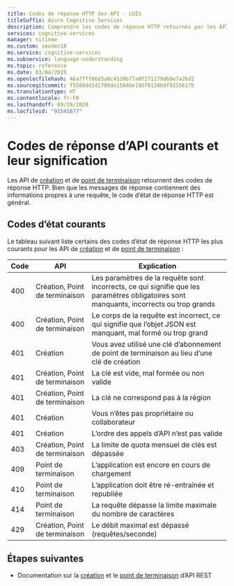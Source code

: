 ```yaml
---
title: Codes de réponse HTTP des API - LUIS
titleSuffix: Azure Cognitive Services
description: Comprendre les codes de réponse HTTP retournés par les API de point de terminaison et de création LUIS
services: cognitive-services
manager: nitinme
ms.custom: seodec18
ms.service: cognitive-services
ms.subservice: language-understanding
ms.topic: reference
ms.date: 03/04/2019
ms.openlocfilehash: 46a7fff86d3a8c4539b77a0f271179d68e7a26d2
ms.sourcegitcommit: f5580dd1d1799de15646e195f0120b9f9255617b
ms.translationtype: HT
ms.contentlocale: fr-FR
ms.lasthandoff: 09/29/2020
ms.locfileid: "91541677"
---
```

# <a name="common-api-response-codes-and-their-meaning"></a>Codes de réponse d’API courants et leur signification

Les API de [création](https://go.microsoft.com/fwlink/?linkid=2092087) et de [point de terminaison](https://go.microsoft.com/fwlink/?linkid=2092356) retournent des codes de réponse HTTP. Bien que les messages de réponse contiennent des informations propres à une requête, le code d’état de réponse HTTP est général.

## <a name="common-status-codes"></a>Codes d’état courants
Le tableau suivant liste certains des codes d’état de réponse HTTP les plus courants pour les API de [création](https://go.microsoft.com/fwlink/?linkid=2092087) et de [point de terminaison](https://go.microsoft.com/fwlink/?linkid=2092356) :

|Code|API|Explication|
|:--|--|--|
|400|Création, Point de terminaison|Les paramètres de la requête sont incorrects, ce qui signifie que les paramètres obligatoires sont manquants, incorrects ou trop grands|
|400|Création, Point de terminaison|Le corps de la requête est incorrect, ce qui signifie que l’objet JSON est manquant, mal formé ou trop grand|
|401|Création|Vous avez utilisé une clé d’abonnement de point de terminaison au lieu d’une clé de création|
|401|Création, Point de terminaison|La clé est vide, mal formée ou non valide|
|401|Création, Point de terminaison| La clé ne correspond pas à la région|
|401|Création|Vous n’êtes pas propriétaire ou collaborateur|
|401|Création|L’ordre des appels d’API n’est pas valide|
|403|Création, Point de terminaison|La limite de quota mensuel de clés est dépassée|
|409|Point de terminaison|L’application est encore en cours de chargement|
|410|Point de terminaison|L’application doit être ré-entraînée et republiée|
|414|Point de terminaison|La requête dépasse la limite maximale du nombre de caractères|
|429|Création, Point de terminaison|Le débit maximal est dépassé (requêtes/seconde)|

## <a name="next-steps"></a>Étapes suivantes

* Documentation sur la [création](https://westus.dev.cognitive.microsoft.com/docs/services/5890b47c39e2bb17b84a55ff/operations/5890b47c39e2bb052c5b9c2f) et le [point de terminaison](https://westus.dev.cognitive.microsoft.com/docs/services/5819c76f40a6350ce09de1ac/operations/5819c77140a63516d81aee78) d’API REST
